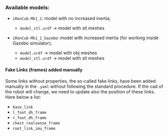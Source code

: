 ### Available models:

- `iRonCub-Mk1_1`: model with no increased inertia;
  - `model_stl.urdf` -> model with stl meshes

- `iRonCub-Mk1_1_Gazebo`: model with increased inertia (for working inside Gazebo simulator);
  - `model.urdf` -> model with obj meshes
  - `model_stl.urdf` -> model with stl meshes

#### Fake Links (frames) added manually

Some links without properties, the so-called fake links, have been added manually in the `.yaml` without following the standard procedure.
If the cad of the robot will change, we need to update also the position of these links.
Here below a list:

- `base_link`
- `l_foot_dh_frame`
- `r_foot_dh_frame`
- `chest_realsense_frame`
- `root_link_imu_frame`

